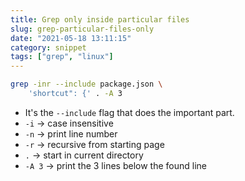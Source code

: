 ```yaml
---
title: Grep only inside particular files
slug: grep-particular-files-only
date: "2021-05-18 13:11:15"
category: snippet
tags: ["grep", "linux"]
---
```


```bash
grep -inr --include package.json \
    'shortcut": {' . -A 3
```

- It's the `--include` flag that does the important part.
- `-i` → case insensitive
- `-n` → print line number
- `-r` → recursive from starting page
- `.` → start in current directory
- `-A 3` → print the 3 lines below the found line
